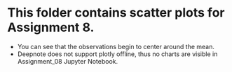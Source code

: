 # This folder contains scatter plots for Assignment 8.
* You can see that the observations begin to center around the mean.
* Deepnote does not support plotly offline, thus no charts are visible in Assignment_08 Jupyter Notebook.
